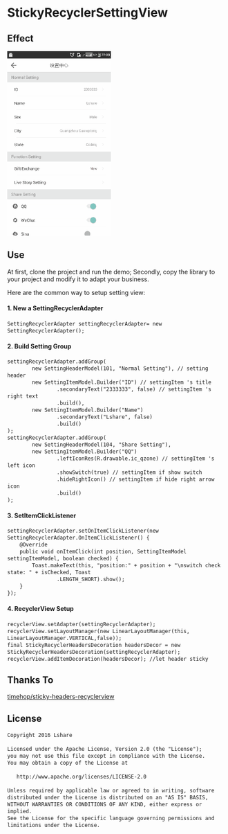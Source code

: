 # StickyRecyclerSettingView

Effect 
--------

![](https://github.com/LinLshare/StickyRecyclerSettingView/blob/master/img/effect.gif?raw=true)

Use
--------

At first, clone the project and run the demo;
Secondly, copy the library to your project and modify it to adapt your business.

Here are the common way to setup setting view:

#### 1. New a SettingRecyclerAdapter 

```
SettingRecyclerAdapter settingRecyclerAdapter= new SettingRecyclerAdapter();
```

#### 2. Build Setting Group

```
settingRecyclerAdapter.addGroup(
		new SettingHeaderModel(101, "Normal Setting"), // setting header
		new SettingItemModel.Builder("ID") // settingItem 's title
				.secondaryText("2333333", false) // settingItem 's right text
				.build(),
		new SettingItemModel.Builder("Name")
				.secondaryText("Lshare", false)
				.build()
);
settingRecyclerAdapter.addGroup(
		new SettingHeaderModel(104, "Share Setting"),
		new SettingItemModel.Builder("QQ")
				.leftIconRes(R.drawable.ic_qzone) // settingItem 's left icon
				.showSwitch(true) // settingItem if show switch
				.hideRightIcon() // settingItem if hide right arrow icon
				.build()
);
```

#### 3. SetItemClickListener

```
settingRecyclerAdapter.setOnItemClickListener(new SettingRecyclerAdapter.OnItemClickListener() {
	@Override
	public void onItemClick(int position, SettingItemModel settingItemModel, boolean checked) {
		Toast.makeText(this, "position:" + position + "\nswitch check state: " + isChecked, Toast
				.LENGTH_SHORT).show();
	}
});
```

#### 4. RecyclerView Setup

```
recyclerView.setAdapter(settingRecyclerAdapter);
recyclerView.setLayoutManager(new LinearLayoutManager(this, LinearLayoutManager.VERTICAL,false));
final StickyRecyclerHeadersDecoration headersDecor = new StickyRecyclerHeadersDecoration(settingRecyclerAdapter);
recyclerView.addItemDecoration(headersDecor); //let header sticky
```

Thanks To
--------

[timehop/sticky-headers-recyclerview](https://github.com/timehop/sticky-headers-recyclerview)
 
License
--------

    Copyright 2016 Lshare

    Licensed under the Apache License, Version 2.0 (the "License");
    you may not use this file except in compliance with the License.
    You may obtain a copy of the License at

       http://www.apache.org/licenses/LICENSE-2.0

    Unless required by applicable law or agreed to in writing, software
    distributed under the License is distributed on an "AS IS" BASIS,
    WITHOUT WARRANTIES OR CONDITIONS OF ANY KIND, either express or implied.
    See the License for the specific language governing permissions and
    limitations under the License.
